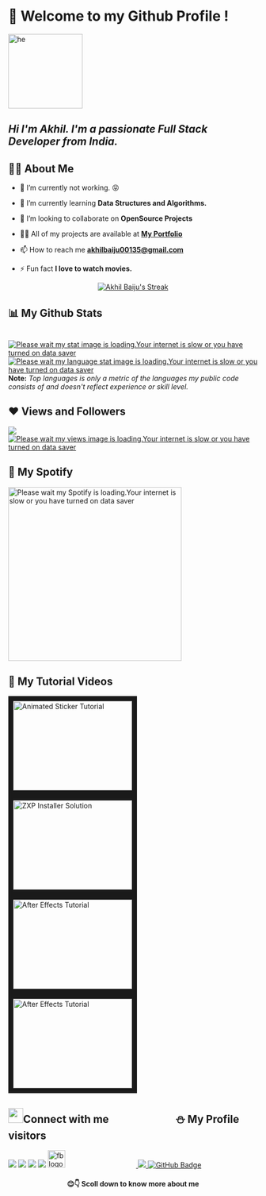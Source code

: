 # :trident: Welcome to my Github Profile !
<img src="https://i.ibb.co/7pLcTnJ/adada.gif" width="150" alt="he">

##   *Hi I'm Akhil. I'm a passionate Full Stack Developer from India.*

## 🙋‍♂️ About Me

- 🔭 I’m currently not working. :stuck_out_tongue_closed_eyes: 

- 🌱 I’m currently learning **Data Structures and Algorithms.**

- 👯 I’m looking to collaborate on **OpenSource Projects**

- 👨‍💻 All of my projects are available at **[My Portfolio](https://github.com/akhilbaiju)**

- 📫 How to reach me **akhilbaiju00135@gmail.com**

- ⚡ Fun fact **I love to watch movies.**

<p align="center">
    <a href="https://github.com/akhilbaiju/github-readme-streak-stats">
        <img title="Akhil is a legend" alt="Akhil Baiju's Streak" src="https://github-readme-streak-stats.herokuapp.com/?user=akhilbaiju&theme=black-ice&hide_border=true&stroke=0000&background=060A0CD0"/>
    </a>
</p>

## 📊 My Github Stats

  <br/>
    <a href="https://github.com/akhilbaiju/github-readme-stats"><img alt="Please wait my stat image is loading.Your internet is slow or you have turned on data saver" src="https://github-readme-stats.vercel.app/api?username=akhilbaiju&show_icons=true&count_private=true&theme=react&hide_border=true&bg_color=0D1117" /></a>
  <a href="https://github.com/akhilbaiju/github-readme-stats"><img alt="Please wait my language stat image is loading.Your internet is slow or you have turned on data saver" src="https://github-readme-stats.vercel.app/api/top-langs/?username=akhilbaiju&langs_count=8&count_private=true&layout=compact&theme=react&hide_border=true&bg_color=0D1117" /></a>
  <br/>
  <b>Note:</b> <i>Top languages is only a metric of the languages my public code consists of and doesn't reflect experience or skill level.</i>

## ❤ Views and Followers
<a href="https://github.com/akhilbaiju/github-profile-views-counter">
    <img src="https://komarev.com/ghpvc/?username=akhilbaiju">
</a>
<a href="https://github.com/akhilbaiju?tab=followers"><img src="https://img.shields.io/github/followers/akhilbaiju?label=Followers&style=social" alt="Please wait my views image is loading.Your internet is slow or you have turned on data saver"></a>

## 🎵 My Spotify
[<img src="https://now-playing-codestackr.vercel.app/api/spotify-playing" alt="Please wait my Spotify is loading.Your internet is slow or you have turned on data saver" width="350" />](https://open.spotify.com/user/amks19oqzzbzonjlnwem17ld2)



## 🎪 My Tutorial Videos

<a href="http://www.youtube.com/watch?feature=player_embedded&v=Pcu5RiQnAX4
" target="_blank"><img src="http://img.youtube.com/vi/Pcu5RiQnAX4/0.jpg" 
alt="Animated Sticker Tutorial" width="240" height="180" border="10" /></a>
<a href="http://www.youtube.com/watch?feature=player_embedded&v=MKMZL32mzhk
" target="_blank"><img src="http://img.youtube.com/vi/MKMZL32mzhk/0.jpg" 
alt="ZXP Installer Solution" width="240" height="180" border="10" /></a>
<a href="http://www.youtube.com/watch?feature=player_embedded&v=IPagz9N4J5E
" target="_blank"><img src="http://img.youtube.com/vi/IPagz9N4J5E/0.jpg" 
alt="After Effects Tutorial" width="240" height="180" border="10" /></a>
<a href="http://www.youtube.com/watch?feature=player_embedded&v=fARLsBGE2Eg
" target="_blank"><img src="http://img.youtube.com/vi/fARLsBGE2Eg/0.jpg" 
alt="After Effects Tutorial" width="240" height="180" border="10" /></a>
<br/>


## <img src="https://user-images.githubusercontent.com/1303154/88677602-1635ba80-d120-11ea-84d8-d263ba5fc3c0.gif" width="30px">Connect with me &emsp; &emsp; &emsp; &emsp; &emsp; ⛄ My Profile visitors
<p align="left">

<a href = "https://www.linkedin.com/in/akhil-baiju-906b461a9/"><img src="https://img.icons8.com/fluent/48/000000/linkedin.png"/></a>
<a href = "https://twitter.com/akhilbaiju_"><img src="https://img.icons8.com/fluent/48/000000/twitter.png"/></a>
<a href = "https://www.instagram.com/akhil.baiju_/"><img src="https://img.icons8.com/fluent/48/000000/instagram-new.png"/></a>
<a href = "https://www.youtube.com/channel/UCe5RaLkqRimYwdWss4FpH2w"><img src="https://img.icons8.com/color/48/000000/youtube-play.png"/></a>
<a href = "https://www.facebook.com/akhilbaiju007/"><img src="https://cdn.iconscout.com/icon/free/png-256/facebook-logo-2019-1597680-1350125.png" width="35" alt="fb logo"/></a> &emsp; &emsp; &emsp; &emsp; &emsp; &emsp; &emsp; &emsp;<a href="https://github.com/akhilbaiju/github-profile-views-counter">
    <img src="https://komarev.com/ghpvc/?username=akhilbaiju">
</a>
<a href="https://github.com/akhilbaiju?tab=followers"><img src="https://img.shields.io/github/followers/akhilbaiju?label=Followers&style=social" alt="GitHub Badge"></a>
</p>

<h4 align="center"> 😌👇 Scoll down to know more about me</h4>
